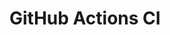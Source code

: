 # GitHub Actions CI

























































































































































































































































































































































































































































































































































































































































































































































































































































































































































































































































































































































































































































































































































































































































































































































































































































































































































































































































